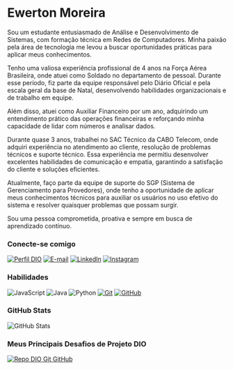 # Ewerton Moreira
Sou um estudante entusiasmado de Análise e Desenvolvimento de Sistemas, com formação técnica em Redes de Computadores.  Minha paixão pela área de tecnologia me levou a buscar oportunidades práticas para aplicar meus conhecimentos.

Tenho uma valiosa experiência profissional de 4 anos na Força Aérea Brasileira, onde atuei como Soldado no departamento de pessoal. Durante esse período, fiz parte da equipe responsável pelo Diário Oficial e pela escala geral da base de Natal, desenvolvendo habilidades organizacionais e de trabalho em equipe.

Além disso, atuei como Auxiliar Financeiro por um ano, adquirindo um entendimento prático das operações financeiras e reforçando minha capacidade de lidar com números e analisar dados.

Durante quase 3 anos, trabalhei no SAC Técnico da CABO Telecom, onde adquiri experiência no atendimento ao cliente, resolução de problemas técnicos e suporte técnico. Essa experiência me permitiu desenvolver excelentes habilidades de comunicação e empatia, garantindo a satisfação do cliente e soluções eficientes.

Atualmente, faço parte da equipe de suporte do SGP (Sistema de Gerenciamento para Provedores), onde tenho a oportunidade de aplicar meus conhecimentos técnicos para auxiliar os usuários no uso efetivo do sistema e resolver quaisquer problemas que possam surgir.

Sou uma pessoa comprometida, proativa e sempre em busca de aprendizado contínuo.

### Conecte-se comigo
[![Perfil DIO](https://img.shields.io/badge/-Meu%20Perfil%20na%20DIO-30A3DC?style=for-the-badge)](https://web.dio.me/users/tonmoreira7)
[![E-mail](https://img.shields.io/badge/-Email-000?style=for-the-badge&logo=microsoft-outlook&logoColor=E94D5F)](mailto:tonmoreira7@gmail.com)
[![LinkedIn](https://img.shields.io/badge/-LinkedIn-000?style=for-the-badge&logo=linkedin&logoColor=30A3DC)](https://www.linkedin.com/in/ewerton-moreira-04933515b/)
[![Instagram](https://img.shields.io/badge/Instagram-000?style=for-the-badge&logo=instagram)](https://www.instagram.com/ton.moreira_)


### Habilidades
![JavaScript](https://img.shields.io/badge/JavaScript-000?style=for-the-badge&logo=javascript&logoColor=30A3DC)
![Java](https://img.shields.io/badge/Java-000?style=for-the-badge&logo=java)
![Python](https://img.shields.io/badge/Python-000?style=for-the-badge&logo=python)
[![Git](https://img.shields.io/badge/Git-000?style=for-the-badge&logo=git&logoColor=E94D5F)](https://git-scm.com/doc) 
[![GitHub](https://img.shields.io/badge/GitHub-000?style=for-the-badge&logo=github&logoColor=30A3DC)](https://docs.github.com/)

### GitHub Stats
![GitHub Stats](https://github-readme-stats.vercel.app/api?username=EwertonM89&theme=transparent&bg_color=000&border_color=30A3DC&show_icons=true&icon_color=30A3DC&title_color=E94D5F&text_color=FFF)


### Meus Principais Desafios de Projeto DIO
[![Repo DIO Git GitHub](https://github-readme-stats.vercel.app/api/pin/?username=elidianaandrade&repo=dio-lab-open-source&bg_color=000&border_color=30A3DC&show_icons=true&icon_color=30A3DC&title_color=E94D5F&text_color=FFF)](https://github.com/EwertonM89/dio-lab-open-source)